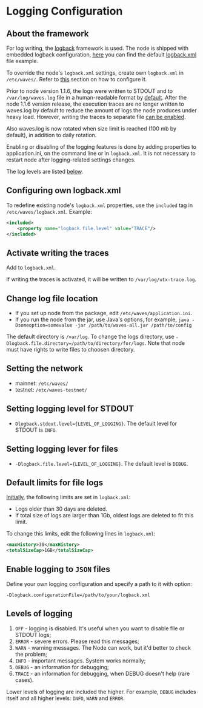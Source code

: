 # Logging Configuration

## About the framework

For log writing, the [logback](https://logback.qos.ch/documentation.html) framework is used. The node is shipped with embedded logback configuration, [here](https://logback.qos.ch/manual/configuration.html) you can find the default [logback.xml](https://github.com/wavesplatform/Waves/blob/master/node/src/main/resources/logback.xml) file example.

To override the node's `logback.xml` settings, create own `logback.xml` in `/etc/waves/`. Refer to [this](#own-logback) section on how to configure it.

Prior to node version 1.1.6, the logs were written to STDOUT and to `/var/log/waves.log` file in a human-readable format by [default](https://github.com/wavesplatform/Waves/blob/master/node/src/main/resources/logback.xml). After the node 1.1.6 version release, the execution traces are no longer written to waves.log by default to reduce the amount of logs the node produces under heavy load. However, writing the traces to separate file [can be enabled](#enable-traces).

Also waves.log is now rotated when size limit is reached (100 mb by default), in addition to daily rotation.

Enabling or disabling of the logging features is done by adding properties to application.ini, on the command line or in `logback.xml`. It is not necessary to restart node after logging-related settings changes.

The log levels are listed [below](#loglevels).

## Configuring own logback.xml <a id="own-logback"></a>

To redefine existing node's `logback.xml` properties, use the `included` tag in `/etc/waves/logback.xml`. Example:

```xml
<included>
    <property name="logback.file.level" value="TRACE"/>
</included>
```

## Activate writing the traces <a id="enable-traces"></a>

Add <property name="logback.utx-trace.enabled" value="true" /> to `logback.xml`.

If writing the traces is activated, it will be written to `/var/log/utx-trace.log`.

## Change log file location

* If you set up node from the package, edit `/etc/waves/application.ini`.
* If you run the node from the jar, use Java's options, for example, `java -Dsomeoption=somevalue -jar /path/to/waves-all.jar /path/to/config`

The default directory is `/var/log`. To change the logs directory, use `-Dlogback.file.directory=/path/to/directory/for/logs`. Note that node must have rights to write files to choosen directory.

## Setting the network

* mainnet: `/etc/waves/`
* testnet: `/etc/waves-testnet/`

## Setting logging level for STDOUT

* `Dlogback.stdout.level={LEVEL_OF_LOGGING}`. The default level for STDOUT is `INFO`.

## Setting logging lever for files

* `-Dlogback.file.level={LEVEL_OF_LOGGING}`. The default level is `DEBUG`.

## Default limits for file logs

[Initially](https://github.com/wavesplatform/Waves/blob/master/node/src/main/resources/logback.xml), the following limits are set in `logback.xml`:

* Logs older than 30 days are deleted.
* If total size of logs are larger than 1Gb, oldest logs are deleted to fit this limit.

To change this limits, edit the following lines in `logback.xml`:

```xml
<maxHistory>30</maxHistory>
<totalSizeCap>1GB</totalSizeCap>
```

## Enable logging to `JSON` files

Define your own logging configuration and specify a path to it with option:

```
-Dlogback.configurationFile=/path/to/your/logback.xml
```

## Levels of logging <a id="loglevels"></a>

1. `OFF` - logging is disabled. It's useful when you want to disable file or STDOUT logs;
2. `ERROR` - severe errors. Please read this messages; 
3. `WARN` - warning messages. The Node can work, but it'd better to check the problem;
4. `INFO` - important messages. System works normally;
5. `DEBUG` - an information for debugging;
6. `TRACE` - an information for debugging, when DEBUG doesn't help \(rare cases\).

Lower levels of logging are included the higher. For example, `DEBUG` includes itself and all higher levels: `INFO`, `WARN` and `ERROR`.
